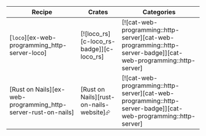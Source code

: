 | Recipe | Crates | Categories |
|--------|--------|------------|
| [`loco`][ex-web-programming_http-server-loco] | [![loco_rs][c-loco_rs-badge]][c-loco_rs] | [![cat-web-programming::http-server][cat-web-programming::http-server-badge]][cat-web-programming::http-server] |
| [Rust on Nails][ex-web-programming_http-server-rust-on-nails] | [Rust on Nails][rust-on-nails-website]⮳ | [![cat-web-programming::http-server][cat-web-programming::http-server-badge]][cat-web-programming::http-server] |

<div class="hidden">
</div>
